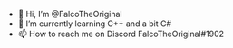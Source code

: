 - 👋 Hi, I’m @FalcoTheOriginal
- 🌱 I’m currently learning C++ and a bit C#
- 📫 How to reach me on Discord FalcoTheOriginal#1902

<!---
FalcoTheOriginal/FalcoTheOriginal is a ✨ special ✨ repository because its `README.md` (this file) appears on your GitHub profile.
You can click the Preview link to take a look at your changes.
--->
